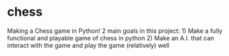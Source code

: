 # chess
Making a Chess game in Python! 2 main goals in this project: 1) Make a fully functional and playable game of chess in python 2) Make an A.I. that can interact with the game and play the game (relatively) well
